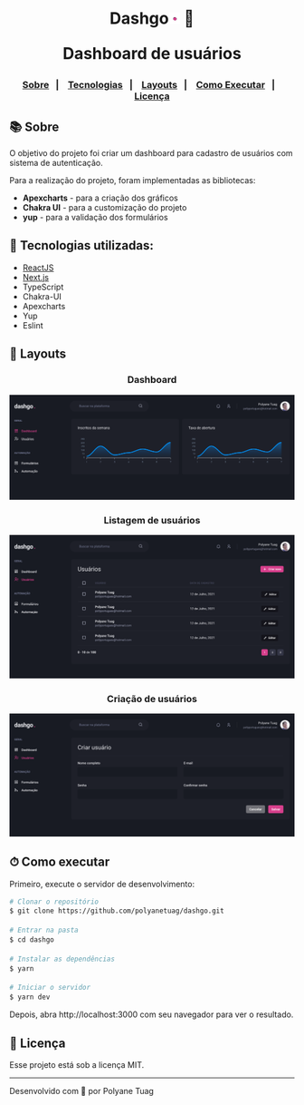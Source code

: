 <p align="center">
  <h1 align="center">
    Dashgo<img width= '20' src="./public/assets/ponto.png" /> 
    📇
<p>Dashboard de usuários</p>
  </h1>
</p>

<h3 align="center">  
  <p align="center">
    <a href="#-sobre">Sobre</a>&nbsp;&nbsp;&nbsp;|&nbsp;&nbsp;&nbsp;
    <a href="#-tecnologias">Tecnologias</a>&nbsp;&nbsp;&nbsp;|&nbsp;&nbsp;&nbsp;
    <a href="#-layouts">Layouts</a>&nbsp;&nbsp;&nbsp;|&nbsp;&nbsp;&nbsp;
    <a href="#-como-executar">Como Executar</a>&nbsp;&nbsp;&nbsp;|&nbsp;&nbsp;&nbsp;
    <a href="#-licença">Licença</a>
  </p>
</h3>

## 📚 Sobre

O objetivo do projeto foi criar um dashboard para cadastro de usuários com sistema de autenticação.

Para a realização do projeto, foram implementadas as bibliotecas:
 - **Apexcharts** - para a criação dos gráficos
 - **Chakra UI** - para a customização do projeto
 - **yup** - para a validação dos formulários

## 🚀 Tecnologias utilizadas:

- [ReactJS](https://react.dev/)
- [Next.js](https://nextjs.org/)
- TypeScript
- Chakra-UI
- Apexcharts
- Yup
- Eslint
  
## 🎨 Layouts

<div align="center">
  <h3>Dashboard</h3>
    <img width= '700' src="./public/assets/dashboard.png" /> 

  <h3>Listagem de usuários</h3>
    <img width= '700' src="./public/assets/users.png" />

  <h3>Criação de usuários</h3>
    <img width= '700' src="./public/assets/users-create.png" />
</div>

## ⏱ Como executar

Primeiro, execute o servidor de desenvolvimento:

```bash
# Clonar o repositório
$ git clone https://github.com/polyanetuag/dashgo.git

# Entrar na pasta  
$ cd dashgo

# Instalar as dependências
$ yarn 

# Iniciar o servidor
$ yarn dev
```

Depois, abra http://localhost:3000 com seu navegador para ver o resultado.

## 📝 Licença

Esse projeto está sob a licença MIT.

---
Desenvolvido com 💜 por Polyane Tuag
